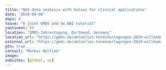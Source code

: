 ```yaml
---
title: "NGS data analysis with Galaxy for clinical applications"
date: '2019-09-08'
days: 4
tease: "A joint GMDS and de.NBI tutorial"
continent: EU
location: "GMDS-Jahrestagung, Dortmund, Germany"
location_url: "https://gmds.de/aktuelles-termine/tagungen-2019-willkommen/"
external_url: "https://gmds.de/aktuelles-termine/tagungen-2019-willkommen/tutorials/#tut9"
gtn: true
contact: "Markus Wolfien"
image: 
subsites: [global, us]
---
```

